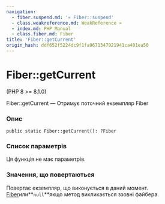 ```yaml
---
navigation:
  - fiber.suspend.md: '« Fiber::suspend'
  - class.weakreference.md: WeakReference »
  - index.md: PHP Manual
  - class.fiber.md: Fiber
title: 'Fiber::getCurrent'
origin_hash: ddf652f5224dc9f1fa9671347921941ca401ea50
---
```

# Fiber::getCurrent

(PHP 8 >= 8.1.0)

Fiber::getCurrent — Отримує поточний екземпляр Fiber

### Опис

```methodsynopsis
public static Fiber::getCurrent(): ?Fiber
```

### Список параметрів

Ця функція не має параметрів.

### Значення, що повертаються

Повертає екземпляр, що виконується в даний момент. [Fiber](class.fiber.md)или\*\*`null`\*\*якщо метод викликається ззовні файбера.
